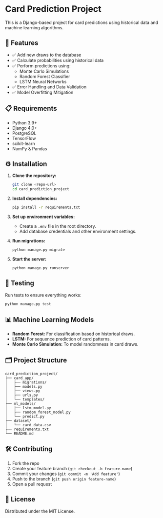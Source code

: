 # Card Prediction Project

This is a Django-based project for card predictions using historical data and machine learning algorithms.

## 🚀 Features
- ✅ Add new draws to the database
- ✅ Calculate probabilities using historical data
- ✅ Perform predictions using:
  - Monte Carlo Simulations
  - Random Forest Classifier
  - LSTM Neural Networks
- ✅ Error Handling and Data Validation
- ✅ Model Overfitting Mitigation

## 📋 Requirements
- Python 3.9+
- Django 4.0+
- PostgreSQL
- TensorFlow
- scikit-learn
- NumPy & Pandas

## ⚙️ Installation
1. **Clone the repository:**
   ```bash
   git clone <repo-url>
   cd card_prediction_project
   ```
2. **Install dependencies:**
   ```bash
   pip install -r requirements.txt
   ```
3. **Set up environment variables:**
   - Create a `.env` file in the root directory.
   - Add database credentials and other environment settings.

4. **Run migrations:**
   ```bash
   python manage.py migrate
   ```

5. **Start the server:**
   ```bash
   python manage.py runserver
   ```

## 🧪 Testing
Run tests to ensure everything works:
```bash
python manage.py test
```

## 📊 Machine Learning Models
- **Random Forest:** For classification based on historical draws.
- **LSTM:** For sequence prediction of card patterns.
- **Monte Carlo Simulation:** To model randomness in card draws.

## 🗂️ Project Structure
```plaintext
card_prediction_project/
├── card_app/
│   ├── migrations/
│   ├── models.py
│   ├── views.py
│   ├── urls.py
│   └── templates/
├── ml_models/
│   ├── lstm_model.py
│   ├── random_forest_model.py
│   └── predict.py
├── dataset/
│   └── card_data.csv
├── requirements.txt
└── README.md
```

## 🛠️ Contributing
1. Fork the repo
2. Create your feature branch (`git checkout -b feature-name`)
3. Commit your changes (`git commit -m 'Add feature'`)
4. Push to the branch (`git push origin feature-name`)
5. Open a pull request

## 📄 License
Distributed under the MIT License.
